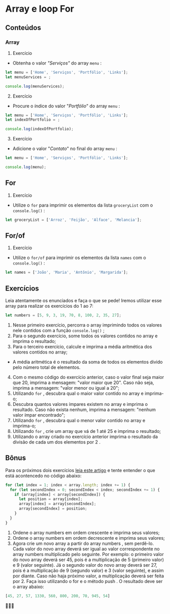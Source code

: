 # Array e loop For

## Conteúdos

### Array

1. Exercício
* Obtenha o valor *"Serviços"* do array `menu` :
```js
let menu = ['Home', 'Serviços', 'Portfólio', 'Links'];
let menuServices = ;

console.log(menuServices);
```

2. Exercício
* Procure o índice do valor "*Portfólio*" do array `menu` :
```js
let menu = ['Home', 'Serviços', 'Portfólio', 'Links'];
let indexOfPortfolio = ;

console.log(indexOfPortfolio);
```
3. Exercício
* Adicione o valor "*Contato*" no final do array `menu` :
```js
let menu = ['Home', 'Serviços', 'Portfólio', 'Links'];

console.log(menu);
```
## For
1. Exercício
* Utilize o `for` para imprimir os elementos da lista `groceryList` com o `console.log()` :
```js
let groceryList = ['Arroz', 'Feijão', 'Alface', 'Melancia'];
```
## For/of
1. Exercício
* Utilize o `for/of` para imprimir os elementos da lista `names` com o `console.log()` :
```js
let names = ['João', 'Maria', 'Antônio', 'Margarida'];
```
## Exercícios
Leia atentamente os enunciados e faça o que se pede! Iremos utilizar esse array para realizar os exercícios do 1 ao 7:
```js
let numbers = [5, 9, 3, 19, 70, 8, 100, 2, 35, 27];
```
1. Nesse primeiro exercício, percorra o array imprimindo todos os valores nele contidos com a função `console.log()` ;
2. Para o segundo exercício, some todos os valores contidos no array e imprima o resultado;
3. Para o terceiro exercício, calcule e imprima a média aritmética dos valores contidos no array;
* A média aritmética é o resultado da soma de todos os elementos divido pelo número total de elementos.
4. Com o mesmo código do exercício anterior, caso o valor final seja maior que 20, imprima a mensagem: "valor maior que 20". Caso não seja, imprima a mensagem: "valor menor ou igual a 20";
5. Utilizando `for` , descubra qual o maior valor contido no array e imprima-o;
6. Descubra quantos valores ímpares existem no array e imprima o resultado. Caso não exista nenhum, imprima a mensagem: "nenhum valor ímpar encontrado";
7. Utilizando `for` , descubra qual o menor valor contido no array e imprima-o;
8. Utilizando `for` , crie um array que vá de 1 até 25 e imprima o resultado;
9. Utilizando o array criado no exercício anterior imprima o resultado da divisão de cada um dos elementos por 2 .

## Bônus
Para os próximos dois exercícios [leia este artigo](http://devfuria.com.br/logica-de-programacao/introducao-ao-algoritmo-de-ordenacao-bubble-sort/) e tente entender o que está acontencedo no código abaixo:
```js
for (let index = 1; index < array.length; index += 1) {
  for (let secondIndex = 0; secondIndex < index; secondIndex += 1) {
    if (array[index] < array[secondIndex]) {
      let position = array[index];
      array[index] = array[secondIndex];
      array[secondIndex] = position;
    }
  }
}
```
1. Ordene o array numbers em ordem crescente e imprima seus valores;
2. Ordene o array numbers em ordem decrescente e imprima seus valores;
3. Agora crie um novo array a partir do array numbers , sem perdê-lo. Cada valor do novo array deverá ser igual ao valor correspondente no array numbers multiplicado pelo seguinte. Por exemplo: o primeiro valor do novo array deverá ser 45, pois é a multiplicação de 5 (primeiro valor) e 9 (valor seguinte). Já o segundo valor do novo array deverá ser 27, pois é a multiplicação de 9 (segundo valor) e 3 (valor seguinte), e assim por diante. Caso não haja próximo valor, a multiplicação deverá ser feita por 2. Faça isso utilizando o for e o método push . O resultado deve ser o array abaixo:
```js
[45, 27, 57, 1330, 560, 800, 200, 70, 945, 54]
```
🚀🚀🚀